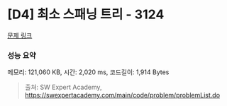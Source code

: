 # [D4] 최소 스패닝 트리 - 3124 

[문제 링크](https://swexpertacademy.com/main/code/problem/problemDetail.do?contestProbId=AV_mSnmKUckDFAWb) 

### 성능 요약

메모리: 121,060 KB, 시간: 2,020 ms, 코드길이: 1,914 Bytes



> 출처: SW Expert Academy, https://swexpertacademy.com/main/code/problem/problemList.do
